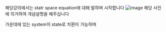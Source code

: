 해당강의에서는 statr space equation에 대해 말하며 시작합니다
![image](https://github.com/user-attachments/assets/2e428832-bcd9-496f-8da8-c5fe51266175)
해당 사진에 의거하여 개념설명을 해주십니다

가운데에 있는 system이 state로 치환이 가능하며 
